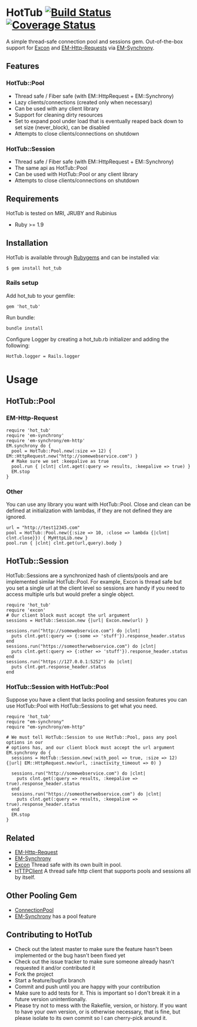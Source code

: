 # HotTub [![Build Status](https://travis-ci.org/JoshMcKin/hot_tub.png?branch=master)](https://travis-ci.org/JoshMcKin/hot_tub) [![Coverage Status](https://coveralls.io/repos/JoshMcKin/hot_tub/badge.png?branch=master)](https://coveralls.io/r/JoshMcKin/hot_tub)

A simple thread-safe connection pool and sessions gem. Out-of-the-box support for [Excon](https://github.com/geemus/excon) and
[EM-Http-Requests](https://github.com/igrigorik/em-http-request) via [EM-Synchrony](https://github.com/igrigorik/em-synchrony). 

## Features

### HotTub::Pool
* Thread safe / Fiber safe (with EM::HttpRequest + EM::Synchrony)
* Lazy clients/connections (created only when necessary)
* Can be used with any client library
* Support for cleaning dirty resources
* Set to expand pool under load that is eventually reaped back down to set size (never_block), can be disabled
* Attempts to close clients/connections on shutdown

### HotTub::Session
* Thread safe / Fiber safe (with EM::HttpRequest + EM::Synchrony)
* The same api as HotTub::Pool
* Can be used with HotTub::Pool or any client library 
* Attempts to close clients/connections on shutdown

## Requirements
HotTub is tested on MRI, JRUBY and Rubinius
* Ruby >= 1.9

## Installation

HotTub is available through [Rubygems](https://rubygems.org/gems/hot_tub) and can be installed via:

    $ gem install hot_tub

### Rails setup

Add hot_tub to your gemfile:
    
    gem 'hot_tub'

Run bundle:
    
    bundle install

Configure Logger by creating a hot_tub.rb initializer and adding the following:
    
    HotTub.logger = Rails.logger

# Usage 

## HotTub::Pool

### EM-Http-Request
    require 'hot_tub'
    require 'em-synchrony'
    require 'em-synchrony/em-http'
    EM.synchrony do {
      pool = HotTub::Pool.new(:size => 12) { EM::HttpRequest.new("http://somewebservice.com") }
      # Make sure we set :keepalive as true
      pool.run { |clnt| clnt.aget(:query => results, :keepalive => true) }
      EM.stop
    }

### Other
You can use any library you want with HotTub::Pool. Close and clean can be defined at initialization 
with lambdas, if they are not defined they are ignored.

    url = "http://test12345.com"
    pool = HotTub::Pool.new({:size => 10, :close => lambda {|clnt| clnt.close}}) { MyHttpLib.new }
    pool.run { |clnt| clnt.get(url,query).body }
 
## HotTub::Session
HotTub::Sessions are a synchronized hash of clients/pools and are implemented similar HotTub::Pool. 
For example, Excon is thread safe but you set a single url at the client level so sessions 
are handy if you need to access multiple urls but would prefer a single object.
    
    require 'hot_tub'
    require 'excon'
    # Our client block must accept the url argument
    sessions = HotTub::Session.new {|url| Excon.new(url) }

    sessions.run("http://somewebservice.com") do |clnt|    
      puts clnt.get(:query => {:some => 'stuff'}).response_header.status
    end
    sessions.run("https://someotherwebservice.com") do |clnt|    
      puts clnt.get(:query => {:other => 'stuff'}).response_header.status
    end
    sessions.run("https://127.0.0.1:5252") do |clnt|    
      puts clnt.get.response_header.status
    end

### HotTub::Session with HotTub::Pool
Suppose you have a client that lacks pooling and session features you can use HotTub::Pool with HotTub::Sessions to get what you need.
    
    require 'hot_tub'
    require "em-synchrony"
    require "em-synchrony/em-http"

    # We must tell HotTub::Session to use HotTub::Pool, pass any pool options in our 
    # options has, and our client block must accept the url argument
    EM.synchrony do {
      sessions = HotTub::Session.new(:with_pool => true, :size => 12) {|url| EM::HttpRequest.new(url, :inactivity_timeout => 0) }

      sessions.run("http://somewebservice.com") do |clnt|    
        puts clnt.get(:query => results, :keepalive => true).response_header.status
      end
      sessions.run("https://someotherwebservice.com") do |clnt|    
        puts clnt.get(:query => results, :keepalive => true).response_header.status
      end
      EM.stop
    }

## Related

* [EM-Http-Request](https://github.com/igrigorik/em-http-request)
* [EM-Synchrony](https://github.com/igrigorik/em-synchrony)
* [Excon](https://github.com/geemus/excon) Thread safe with its own built in pool.
* [HTTPClient](https://github.com/nahi/httpclient) A thread safe http client that supports pools and sessions all by itself.

## Other Pooling Gem

* [ConnectionPool](https://github.com/mperham/connection_pool)
* [EM-Synchrony](https://github.com/igrigorik/em-synchrony) has a pool feature

## Contributing to HotTub
 
* Check out the latest master to make sure the feature hasn't been implemented or the bug hasn't been fixed yet
* Check out the issue tracker to make sure someone already hasn't requested it and/or contributed it
* Fork the project
* Start a feature/bugfix branch
* Commit and push until you are happy with your contribution
* Make sure to add tests for it. This is important so I don't break it in a future version unintentionally.
* Please try not to mess with the Rakefile, version, or history. If you want to have your own version, or is otherwise necessary, that is fine, but please isolate to its own commit so I can cherry-pick around it.